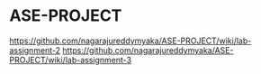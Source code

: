 # ASE-PROJECT

https://github.com/nagarajureddymyaka/ASE-PROJECT/wiki/lab-assignment-2
https://github.com/nagarajureddymyaka/ASE-PROJECT/wiki/lab-assignment-3
